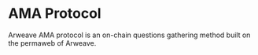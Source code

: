 # AMA Protocol

Arweave AMA protocol is an on-chain questions gathering method built on the permaweb of Arweave.
